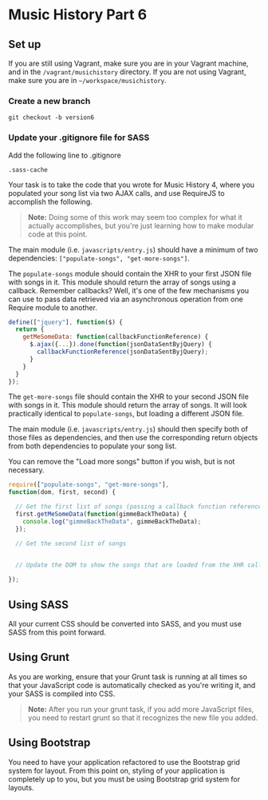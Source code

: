 # Music History Part 6

## Set up

If you are still using Vagrant, make sure you are in your Vagrant machine, and in the `/vagrant/musichistory` directory. If you are not using Vagrant, make sure you are in `~/workspace/musichistory`.

### Create a new branch

`git checkout -b version6`

### Update your .gitignore file for SASS

Add the following line to .gitignore

```
.sass-cache
```

Your task is to take the code that you wrote for Music History 4, where you populated your song list via two AJAX calls, and use RequireJS to accomplish the following.

> **Note:** Doing some of this work may seem too complex for what it actually accomplishes, but you're just learning how to make modular code at this point.

The main module (i.e. `javascripts/entry.js`) should have a minimum of two dependencies: `["populate-songs", "get-more-songs"]`.

The `populate-songs` module should contain the XHR to your first JSON file with songs in it. This module should return the array of songs using a callback. Remember callbacks?  Well, it's one of the few mechanisms you can use to pass data retrieved via an asynchronous operation from one Require module to another.

```js
define(["jquery"], function($) {
  return {
    getMeSomeData: function(callbackFunctionReference) {
      $.ajax({...}).done(function(jsonDataSentByjQuery) {
        callbackFunctionReference(jsonDataSentByjQuery);
      }
    }
  }
});
```

The `get-more-songs` file should contain the XHR to your second JSON file with songs in it. This module should return the array of songs. It will look practically identical to `populate-songs`, but loading a different JSON file.

The main module (i.e. `javascripts/entry.js`) should then specify both of those files as dependencies, and then use the corresponding return objects from both dependencies to populate your song list.

You can remove the "Load more songs" button if you wish, but is not necessary.

```js
require(["populate-songs", "get-more-songs"], 
function(dom, first, second) {

  // Get the first list of songs (passing a callback function reference)
  first.getMeSomeData(function(gimmeBackTheData) {
    console.log("gimmeBackTheData", gimmeBackTheData);
  });

  // Get the second list of songs
  

  // Update the DOM to show the songs that are loaded from the XHR calls

}); 
```

## Using SASS

All your current CSS should be converted into SASS, and you must use SASS from this point forward.

## Using Grunt

As you are working, ensure that your Grunt task is running at all times so that your JavaScript code is automatically checked as you're writing it, and your SASS is compiled into CSS.

> **Note:** After you run your grunt task, if you add more JavaScript files, you need to restart grunt so that it recognizes the new file you added.

## Using Bootstrap

You need to have your application refactored to use the Bootstrap grid system for layout. From this point on, styling of your application is completely up to you, but you must be using Bootstrap grid system for layouts.
